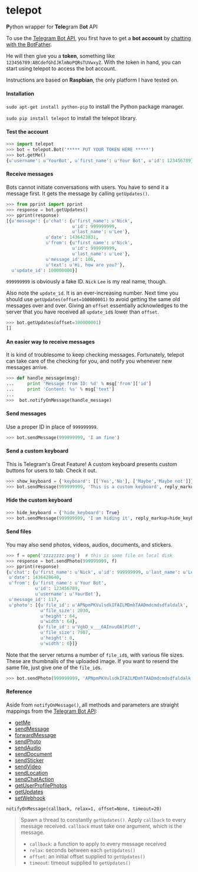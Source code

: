 # telepot

**P**ython wrapper for **Tele**gram B**ot** API

To use the [Telegram Bot API](https://core.telegram.org/bots/api), you first have to get a **bot account** by [chatting with the BotFather](https://core.telegram.org/bots).

He will then give you a **token**, something like `123456789:ABCdefGhIJKlmNoPQRsTUVwxyZ`. With the token in hand, you can start using telepot to access the bot account.

Instructions are based on **Raspbian**, the only platform I have tested on.

#### Installation

`sudo apt-get install python-pip` to install the Python package manager.

`sudo pip install telepot` to install the telepot library.

#### Test the account

```python
>>> import telepot
>>> bot = telepot.Bot('***** PUT YOUR TOKEN HERE *****')
>>> bot.getMe()
{u'username': u'YourBot', u'first_name': u'Your Bot', u'id': 123456789}
```

#### Receive messages

Bots cannot initiate conversations with users. You have to send it a message first. It gets the message by calling `getUpdates()`.

```python
>>> from pprint import pprint
>>> response = bot.getUpdates()
>>> pprint(response)
[{u'message': {u'chat': {u'first_name': u'Nick',
                         u'id': 999999999,
                         u'last_name': u'Lee'},
               u'date': 1436423831,
               u'from': {u'first_name': u'Nick',
                         u'id': 999999999,
                         u'last_name': u'Lee'},
               u'message_id': 106,
               u'text': u'Hi, how are you?'},
  u'update_id': 100000000}]
```

`999999999` is obviously a fake ID. `Nick` `Lee` is my real name, though.

Also note the `update_id`. It is an ever-increasing number. Next time you should use `getUpdates(offset=100000001)` to avoid getting the same old messages over and over. Giving an `offset` essentially acknowledges to the server that you have received all `update_id`s lower than `offset`.

```python
>>> bot.getUpdates(offset=100000001)
[]
```

#### An easier way to receive messages

It is kind of troublesome to keep checking messages. Fortunately, telepot can take care of the checking for you, and notify you whenever new messages arrive.

```python
>>> def handle_message(msg):
...     print 'Message from ID: %d' % msg['from']['id']
...     print 'Content: %s' % msg['text']
...
>>>  bot.notifyOnMessage(handle_message)
```

#### Send messages

Use a proper ID in place of `999999999`.

```python
>>> bot.sendMessage(999999999, 'I am fine')
```

#### Send a custom keyboard

This is Telegram's Great Feature! A custom keyboard presents custom buttons for users to tab. Check it out.

```python
>>> show_keyboard = {'keyboard': [['Yes','No'], ['Maybe','Maybe not']]}
>>> bot.sendMessage(999999999, 'This is a custom keyboard', reply_markup=show_keyboard)
```

#### Hide the custom keyboard

```python
>>> hide_keyboard = {'hide_keyboard': True}
>>> bot.sendMessage(999999999, 'I am hiding it', reply_markup=hide_keyboard)
```

#### Send files

You may also send photos, videos, audios, documents, and stickers.

```python
>>> f = open('zzzzzzzz.png')  # this is some file on local disk
>>> response = bot.sendPhoto(999999999, f)
>>> pprint(response)
{u'chat': {u'first_name': u'Nick', u'id': 999999999, u'last_name': u'Lee'},
 u'date': 1436428640,
 u'from': {u'first_name': u'Your Bot',
           u'id': 123456789,
           u'username': u'YourBot'},
 u'message_id': 117,
 u'photo': [{u'file_id': u'APNpmPKVulsdkIFAILMDmhTAADmdcmdsdfaldalk',
             u'file_size': 2030,
             u'height': 64,
             u'width': 64},
            {u'file_id': u'VgbD_v___6AInvuOAlPldf',
             u'file_size': 7987,
             u'height': 0,
             u'width': 0}]}
```

Note that the server returns a number of `file_id`s, with various file sizes. These are thumbnails of the uploaded image. If you want to resend the same file, just give one of the `file_id`s.

```python
>>> bot.sendPhoto(999999999, 'APNpmPKVulsdkIFAILMDmhTAADmdcmdsdfaldalk')
```

#### Reference

Aside from `notifyOnMessage()`, all methods and parameters are straight mappings from the [Telegram Bot API](https://core.telegram.org/bots/api):

- [getMe](https://core.telegram.org/bots/api#getme)  
- [sendMessage](https://core.telegram.org/bots/api#sendmessage)  
- [forwardMessage](https://core.telegram.org/bots/api#forwardmessage)  
- [sendPhoto](https://core.telegram.org/bots/api#sendphoto)  
- [sendAudio](https://core.telegram.org/bots/api#sendaudio)  
- [sendDocument](https://core.telegram.org/bots/api#senddocument)  
- [sendSticker](https://core.telegram.org/bots/api#sendsticker)  
- [sendVideo](https://core.telegram.org/bots/api#sendvideo)  
- [sendLocation](https://core.telegram.org/bots/api#sendlocation)  
- [sendChatAction](https://core.telegram.org/bots/api#sendchataction)  
- [getUserProfilePhotos](https://core.telegram.org/bots/api#getuserprofilephotos)  
- [getUpdates](https://core.telegram.org/bots/api#getupdates)  
- [setWebhook](https://core.telegram.org/bots/api#setwebhook)  

`notifyOnMessage(callback, relax=1, offset=None, timeout=20)`

> Spawn a thread to constantly `getUpdates()`. Apply `callback` to every message received. `callback` must take one argument, which is the message.
> - `callback`: a function to apply to every message received
> - `relax`: seconds between each `getUpdates()`
> - `offset`: an initial offset supplied to `getUpdates()`
> - `timeout`: timeout supplied to `getUpdates()`
